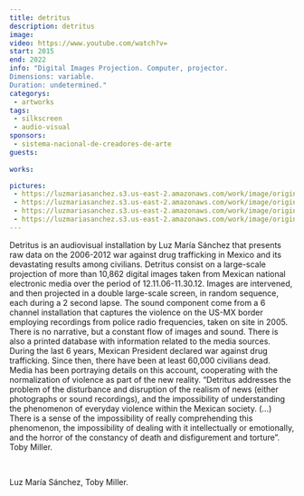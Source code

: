 ```yaml
---
title: detritus
description: detritus
image: 
video: https://www.youtube.com/watch?v=
start: 2015
end: 2022
info: "Digital Images Projection. Computer, projector.
Dimensions: variable.
Duration: undetermined."
categorys:
 - artworks
tags:
 - silkscreen
 - audio-visual
sponsors:
 - sistema-nacional-de-creadores-de-arte
guests:
 
works:

pictures:
 - https://luzmariasanchez.s3.us-east-2.amazonaws.com/work/image/original/vis1-2.jpg
 - https://luzmariasanchez.s3.us-east-2.amazonaws.com/work/image/original/vis1-3.jpg
 - https://luzmariasanchez.s3.us-east-2.amazonaws.com/work/image/original/vis1-4.jpg
 - https://luzmariasanchez.s3.us-east-2.amazonaws.com/work/image/original/vis1-5.jpg
---
```


Detritus is an audiovisual installation by Luz María Sánchez that presents raw data on the 2006-2012 war against drug trafficking in Mexico and its devastating results among civilians. Detritus consist on a large-scale projection of more than 10,862 digital images taken from Mexican national electronic media over the period of 12.11.06-11.30.12. Images are intervened, and then projected in a double large-scale screen, in random sequence, each during a 2 second lapse. The sound component come from a 6 channel installation that captures the violence on the US-MX border employing recordings from police radio frequencies, taken on site in 2005. There is no narrative, but a constant flow of images and sound. There is also a printed database with information related to the media sources. During the last 6 years, Mexican President declared war against drug trafficking. Since then, there have been at least 60,000 civilians dead. Media has been portraying details on this account, cooperating with the normalization of violence as part of the new reality. “Detritus addresses the problem of the disturbance and disruption of the realism of news (either photographs or sound recordings), and the impossibility of understanding the phenomenon of everyday violence within the Mexican society. (…) There is a sense of the impossibility of really comprehending this phenomenon, the impossibility of dealing with it intellectually or emotionally, and the horror of the constancy of death and disfigurement and torture”. Toby Miller.

 

Luz María Sánchez, Toby Miller.